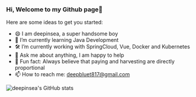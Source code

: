 ### Hi, Welcome to my Github page👋

Here are some ideas to get you started:

- 😄 I am deepinsea, a super handsome boy
- 📌 I’m currently learning Java Development
- 🛠 I’m currently working with SpringCloud, Vue, Docker and Kubernetes
- 💬 Ask me about anything, I am happy to help
- 🚀 Fun fact: Always believe that paying and harvesting are directly proportional
- 📫 How to reach me: deepbluet817@gmail.com

![deepinsea's GitHub stats](https://github-readme-stats.vercel.app/api/?username=deepinsea&show_icons=true&theme=vue) 
